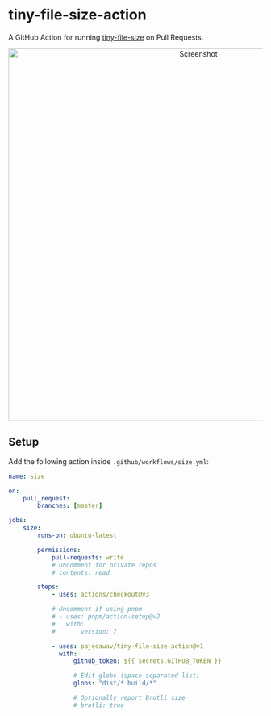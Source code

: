 # tiny-file-size-action

A GitHub Action for running [tiny-file-size](https://github.com/pajecawav/tiny-file-size) on Pull Requests.

<p align="center">
    <img src="https://user-images.githubusercontent.com/18193831/220855989-28578fe4-97cb-4070-a179-30fa7d445684.png" alt="Screenshot" width="738">
</p>

## Setup

Add the following action inside `.github/workflows/size.yml`:

```yaml
name: size

on:
    pull_request:
        branches: [master]

jobs:
    size:
        runs-on: ubuntu-latest

        permissions:
            pull-requests: write
            # Uncomment for private repos
            # contents: read

        steps:
            - uses: actions/checkout@v3

            # Uncomment if using pnpm
            # - uses: pnpm/action-setup@v2
            #   with:
            #       version: 7

            - uses: pajecawav/tiny-file-size-action@v1
              with:
                  github_token: ${{ secrets.GITHUB_TOKEN }}

                  # Edit globs (space-separated list)
                  globs: "dist/* build/*"

                  # Optionally report Brotli size
                  # brotli: true
```
